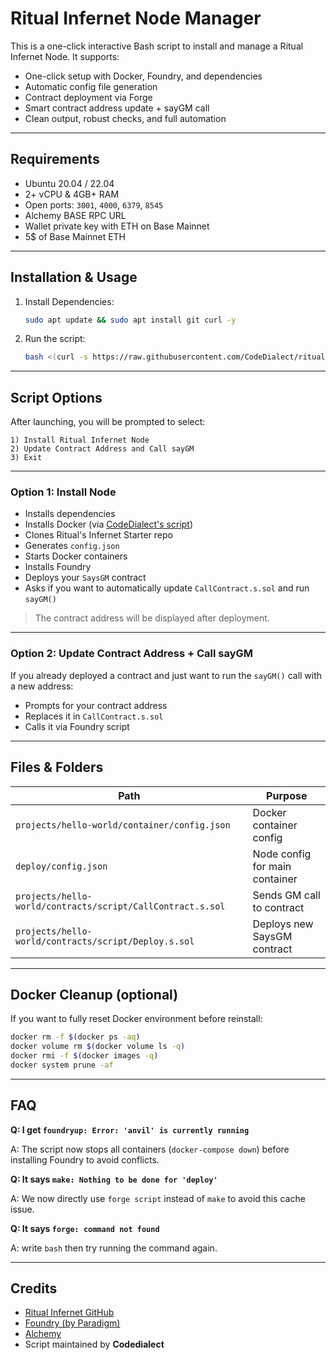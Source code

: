 # Ritual Infernet Node Manager

This is a one-click interactive Bash script to install and manage a Ritual Infernet Node. It supports:

- One-click setup with Docker, Foundry, and dependencies
- Automatic config file generation
- Contract deployment via Forge
- Smart contract address update + sayGM call
- Clean output, robust checks, and full automation

---

## Requirements

- Ubuntu 20.04 / 22.04
- 2+ vCPU & 4GB+ RAM
- Open ports: `3001`, `4000`, `6379`, `8545`
- Alchemy BASE RPC URL
- Wallet private key with ETH on Base Mainnet
- 5$ of Base Mainnet ETH

---

## Installation & Usage

1. Install Dependencies:
    ```bash
    sudo apt update && sudo apt install git curl -y
    ```

2. Run the script:
    ```bash
    bash <(curl -s https://raw.githubusercontent.com/CodeDialect/ritual-infernet/main/ritual_node_manager.sh)
    ```

---

## Script Options

After launching, you will be prompted to select:

```
1) Install Ritual Infernet Node
2) Update Contract Address and Call sayGM
3) Exit
```

---

### Option 1: Install Node

- Installs dependencies
- Installs Docker (via [CodeDialect's script](https://github.com/CodeDialect/aztec-squencer))
- Clones Ritual's Infernet Starter repo
- Generates `config.json`
- Starts Docker containers
- Installs Foundry
- Deploys your `SaysGM` contract
- Asks if you want to automatically update `CallContract.s.sol` and run `sayGM()`

> The contract address will be displayed after deployment.

---

### Option 2: Update Contract Address + Call sayGM

If you already deployed a contract and just want to run the `sayGM()` call with a new address:

- Prompts for your contract address
- Replaces it in `CallContract.s.sol`
- Calls it via Foundry script

---

## Files & Folders

| Path                                                  | Purpose                             |
|-------------------------------------------------------|-------------------------------------|
| `projects/hello-world/container/config.json`          | Docker container config             |
| `deploy/config.json`                                  | Node config for main container      |
| `projects/hello-world/contracts/script/CallContract.s.sol` | Sends GM call to contract    |
| `projects/hello-world/contracts/script/Deploy.s.sol`  | Deploys new SaysGM contract         |

---

## Docker Cleanup (optional)

If you want to fully reset Docker environment before reinstall:

```bash
docker rm -f $(docker ps -aq)
docker volume rm $(docker volume ls -q)
docker rmi -f $(docker images -q)
docker system prune -af
```

---

## FAQ

**Q: I get `foundryup: Error: 'anvil' is currently running`**

A: The script now stops all containers (`docker-compose down`) before installing Foundry to avoid conflicts.

**Q: It says `make: Nothing to be done for 'deploy'`**

A: We now directly use `forge script` instead of `make` to avoid this cache issue.

**Q: It says `forge: command not found `**

A: write `bash` then try running the command again.


---

## Credits

- [Ritual Infernet GitHub](https://github.com/ritual-net/infernet-container-starter)
- [Foundry (by Paradigm)](https://book.getfoundry.sh/)
- [Alchemy](https://dashboard.alchemy.com)
- Script maintained by **Codedialect**
